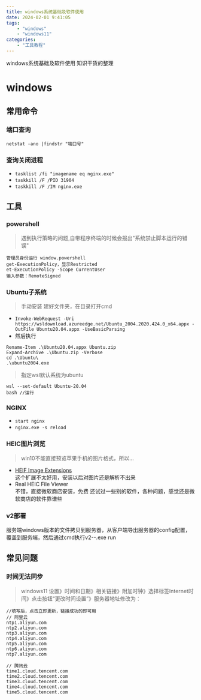 ```yaml
---
title: windows系统基础及软件使用
date: 2024-02-01 9:41:05
tags:
    - "windows"
    - "windows11"
categories:
    - "工具教程"
---
```

windows系统基础及软件使用 知识干货的整理

# windows
## 常用命令
### 端口查询  
`netstat -ano |findstr "端口号"`
### 查询关闭进程
- `tasklist /fi "imagename eq nginx.exe"`
- `taskkill /F /PID 31904`
- `taskkill /F /IM nginx.exe`

## 工具
### powershell
>遇到执行策略的问题,自带程序终端的时候会报出"系统禁止脚本运行的错误"
```
管理员身份运行 window.powershell
get-ExecutionPolicy，显示Restricted
et-ExecutionPolicy -Scope CurrentUser
输入参数：RemoteSigned
```
### Ubuntu子系统
>手动安装
建好文件夹，在目录打开cmd
- `Invoke-WebRequest -Uri https://wsldownload.azureedge.net/Ubuntu_2004.2020.424.0_x64.appx -OutFile Ubuntu20.04.appx -UseBasicParsing`
- 然后执行
```
Rename-Item .\Ubuntu20.04.appx Ubuntu.zip
Expand-Archive .\Ubuntu.zip -Verbose
cd .\Ubuntu\
.\ubuntu2004.exe
```
>指定wsl默认系统为ubuntu
```
wsl --set-default Ubuntu-20.04
bash //运行
```

### NGINX
- `start nginx`
- `nginx.exe -s reload`

### HEIC图片浏览
>win10不能直接预览苹果手机的图片格式，所以...  
- [HEIF Image Extensions](https://apps.microsoft.com/store/detail/heif-image-extensions/9PMMSR1CGPWG?hl=en-us&gl=us)  
  这个扩展不太好用，安装以后对图片还是解析不出来
- Real HEIC File Viewer  
  不错，直接微软商店安装，免费
还试过一些别的软件，各种问题，感觉还是微软商店的软件靠谱些
### v2部署
服务端windows版本的文件拷贝到服务器，从客户端导出服务器的config配置，覆盖到服务端，然后通过cmd执行v2--.exe run

## 常见问题
### 时间无法同步
>windows11
设置》时间和日期》相关链接》附加时钟》选择标签Internet时间》点击按钮“更改时间设置”》服务器地址修改为：  
```
//填写后，点击立即更新，链接成功的即可用
// 阿里云
ntp1.aliyun.com
ntp2.aliyun.com
ntp3.aliyun.com
ntp4.aliyun.com
ntp5.aliyun.com
ntp6.aliyun.com
ntp7.aliyun.com

// 腾讯云
time1.cloud.tencent.com 
time2.cloud.tencent.com 
time3.cloud.tencent.com
time4.cloud.tencent.com
time5.cloud.tencent.com
```
